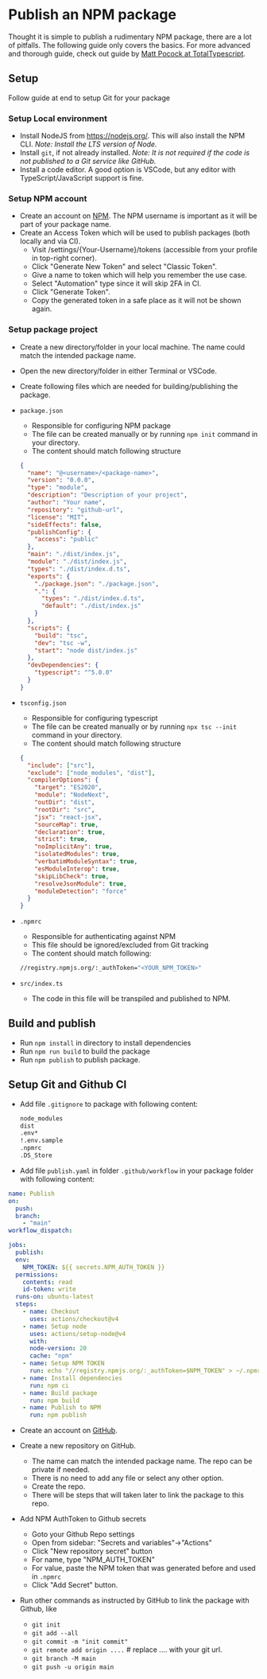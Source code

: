 # Publish an NPM package

Thought it is simple to publish a rudimentary NPM package, there are a lot of pitfalls. The following guide only covers the basics. For more advanced and thorough guide, check out guide by [Matt Pocock at TotalTypescript](https://www.totaltypescript.com/how-to-create-an-npm-package).

## Setup

Follow guide at end to setup Git for your package

### Setup Local environment

- Install NodeJS from https://nodejs.org/. This will also install the NPM CLI. _Note: Install the LTS version of Node._
- Install `git`, if not already installed. _Note: It is not required if the code is not published to a Git service like GitHub._
- Install a code editor. A good option is VSCode, but any editor with TypeScript/JavaScript support is fine.

### Setup NPM account

- Create an account on [NPM](https://www.npmjs.com/). The NPM username is important as it will be part of your package name.
- Create an Access Token which will be used to publish packages (both locally and via CI).
  - Visit /settings/{Your-Username}/tokens (accessible from your profile in top-right corner).
  - Click "Generate New Token" and select "Classic Token".
  - Give a name to token which will help you remember the use case.
  - Select "Automation" type since it will skip 2FA in CI.
  - Click "Generate Token".
  - Copy the generated token in a safe place as it will not be shown again.

### Setup package project

- Create a new directory/folder in your local machine. The name could match the intended package name.
- Open the new directory/folder in either Terminal or VSCode.
- Create following files which are needed for building/publishing the package.

- `package.json`

  - Responsible for configuring NPM package
  - The file can be created manually or by running `npm init` command in your directory.
  - The content should match following structure

  ```json
  {
    "name": "@<username>/<package-name>",
    "version": "0.0.0",
    "type": "module",
    "description": "Description of your project",
    "author": "Your name",
    "repository": "github-url",
    "license": "MIT",
    "sideEffects": false,
    "publishConfig": {
      "access": "public"
    },
    "main": "./dist/index.js",
    "module": "./dist/index.js",
    "types": "./dist/index.d.ts",
    "exports": {
      "./package.json": "./package.json",
      ".": {
        "types": "./dist/index.d.ts",
        "default": "./dist/index.js"
      }
    },
    "scripts": {
      "build": "tsc",
      "dev": "tsc -w",
      "start": "node dist/index.js"
    },
    "devDependencies": {
      "typescript": "^5.0.0"
    }
  }
  ```

- `tsconfig.json`

  - Responsible for configuring typescript
  - The file can be created manually or by running `npx tsc --init` command in your directory.
  - The content should match following structure

  ```json
  {
    "include": ["src"],
    "exclude": ["node_modules", "dist"],
    "compilerOptions": {
      "target": "ES2020",
      "module": "NodeNext",
      "outDir": "dist",
      "rootDir": "src",
      "jsx": "react-jsx",
      "sourceMap": true,
      "declaration": true,
      "strict": true,
      "noImplicitAny": true,
      "isolatedModules": true,
      "verbatimModuleSyntax": true,
      "esModuleInterop": true,
      "skipLibCheck": true,
      "resolveJsonModule": true,
      "moduleDetection": "force"
    }
  }
  ```

- `.npmrc`

  - Responsible for authenticating against NPM
  - This file should be ignored/excluded from Git tracking
  - The content should match following:

  ```sh
  //registry.npmjs.org/:_authToken="<YOUR_NPM_TOKEN>"
  ```

- `src/index.ts`

  - The code in this file will be transpiled and published to NPM.

## Build and publish

- Run `npm install` in directory to install dependencies
- Run `npm run build` to build the package
- Run `npm publish` to publish package.

## Setup Git and Github CI

- Add file `.gitignore` to package with following content:

  ```sh
  node_modules
  dist
  .env*
  !.env.sample
  .npmrc
  .DS_Store
  ```

- Add file `publish.yaml` in folder `.github/workflow` in your package folder with following content:

```yaml
name: Publish
on:
  push:
  branch:
    - "main"
workflow_dispatch:

jobs:
  publish:
  env:
    NPM_TOKEN: ${{ secrets.NPM_AUTH_TOKEN }}
  permissions:
    contents: read
    id-token: write
  runs-on: ubuntu-latest
  steps:
    - name: Checkout
      uses: actions/checkout@v4
    - name: Setup node
      uses: actions/setup-node@v4
      with:
      node-version: 20
      cache: "npm"
    - name: Setup NPM TOKEN
      run: echo "//registry.npmjs.org/:_authToken=$NPM_TOKEN" > ~/.npmrc
    - name: Install dependencies
      run: npm ci
    - name: Build package
      run: npm build
    - name: Publish to NPM
      run: npm publish
```

- Create an account on [GitHub](https://github.com).
- Create a new repository on GitHub.

  - The name can match the intended package name. The repo can be private if needed.
  - There is no need to add any file or select any other option.
  - Create the repo.
  - There will be steps that will taken later to link the package to this repo.

- Add NPM AuthToken to Github secrets

  - Goto your Github Repo settings
  - Open from sidebar: "Secrets and variables"->"Actions"
  - Click "New repository secret" button
  - For name, type "NPM_AUTH_TOKEN"
  - For value, paste the NPM token that was generated before and used in `.npmrc`
  - Click "Add Secret" button.

- Run other commands as instructed by GitHub to link the package with Github, like
  - `git init`
  - `git add --all`
  - `git commit -m "init commit"`
  - `git remote add origin ....` # replace .... with your git url.
  - `git branch -M main`
  - `git push -u origin main`
